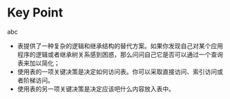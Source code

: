 # Key Point
abc
- 表提供了一种复杂的逻辑和继承结构的替代方案。如果你发现自己对某个应用程序的逻辑或者继承树关系感到困惑，那么问问自己它是否可以通过一个查询表来加以简化；
- 使用表的一项关键决策是决定如何访问表。你可以采取直接访问、索引访问或者阶梯访问。
- 使用表的另一项关键决策是决定应该吧什么内容放入表中。
